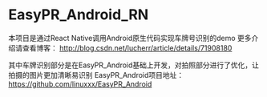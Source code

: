 # EasyPR_Android_RN
本项目是通过React Native调用Android原生代码实现车牌号识别的demo
更多介绍请查看博客：
http://blog.csdn.net/lucherr/article/details/71908180

其中车牌识别部分是在EasyPR_Android基础上开发，对拍照部分进行了优化，让拍摄的图片更加清晰易识别
EasyPR_Android项目地址： https://github.com/linuxxx/EasyPR_Android

